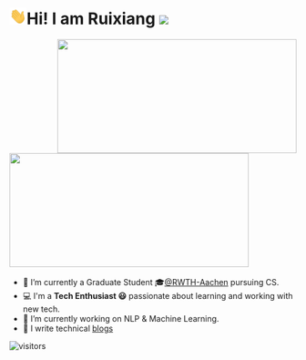 <h1> <img src="https://raw.githubusercontent.com/ABSphreak/ABSphreak/master/gifs/Hi.gif" width="30px">Hi! I am Ruixiang <img src="https://emojis.slackmojis.com/emojis/images/1531849430/4246/blob-sunglasses.gif?1531849430" width="30px">
</h1>

<img width="420" height="200" src="https://media.giphy.com/media/9B8wYztAoe1zO/source.gif" align=right>
<img width="420" height="200" src="https://www.google.com/url?sa=i&url=http%3A%2F%2Fm.54fcnr.com%2Fgif%2F567831.html&psig=AOvVaw2BofuG6OxZBYe0oQVQJWbd&ust=1606300545380000&source=images&cd=vfe&ved=0CAIQjRxqFwoTCOCar_39mu0CFQAAAAAdAAAAABAMhttps://media.giphy.com/media/ZVik7pBtu9dNS/giphy.gif">

- 🔭 I’m currently a Graduate Student 🎓[@RWTH-Aachen](https://www.rwth-aachen.de/go/id/a/?lidx=1) pursuing CS.
- 💻 I'm a **Tech Enthusiast 😃** passionate about learning and working with new tech.
- 🌱 I’m currently working on NLP & Machine Learning. 
- 📝 I write technical [blogs](https://ichbinhandsome.github.io/)

![visitors](https://visitor-badge.glitch.me/badge?page_id=ichbinhandsome.ichbinhandsome)
<!--
**ichbinhandsome/ichbinhandsome** is a ✨ _special_ ✨ repository because its `README.md` (this file) appears on your GitHub profile.

Here are some ideas to get you started:

- 🔭 I’m currently working on ...
- 🌱 I’m currently learning ...
- 👯 I’m looking to collaborate on ...
- 🤔 I’m looking for help with ...
- 💬 Ask me about ...
- 📫 How to reach me: ...
- 😄 Pronouns: ...
- ⚡ Fun fact: ...
-->
